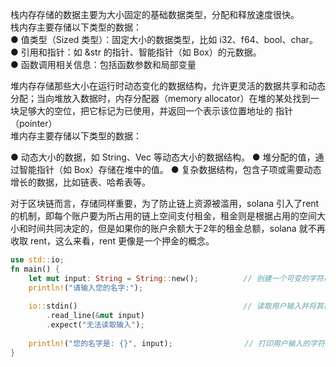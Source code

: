 栈内存存储的数据主要为大小固定的基础数据类型，分配和释放速度很快。  
栈内存主要存储以下类型的数据：  
● 值类型（Sized 类型）：固定大小的数据类型，比如 i32、f64、bool、char。  
● 引用和指针：如 &str 的指针、智能指针（如 Box）的元数据。  
● 函数调用相关信息：包括函数参数和局部变量  


堆内存存储那些大小在运行时动态变化的数据结构，允许更灵活的数据共享和动态分配；当向堆放入数据时，内存分配器（memory allocator）在堆的某处找到一块足够大的空位，把它标记为已使用，并返回一个表示该位置地址的 指针（pointer）  
堆内存主要存储以下类型的数据：  

● 动态大小的数据，如 String、Vec 等动态大小的数据结构。
● 堆分配的值，通过智能指针（如 Box<T>）存储在堆中的值。
● 复杂数据结构，包含子项或需要动态增长的数据，比如链表、哈希表等。

对于区块链而言，存储同样重要，为了防止链上资源被滥用，solana 引入了rent的机制，即每个账户要为所占用的链上空间支付租金，租金则是根据占用的空间大小和时间共同决定的，但是如果你的账户余额大于2年的租金总额，solana 就不再收取 rent，这么来看，rent 更像是一个押金的概念。  

```rust
use std::io;
fn main() {
    let mut input: String = String::new();          // 创建一个可变的字符串变量来存储用户输入
    println!("请输入您的名字:");
    
    io::stdin()                                     // 读取用户输入并将其存储在 input 变量中
        .read_line(&mut input)
        .expect("无法读取输入");
   
    println!("您的名字是: {}", input);                // 打印用户输入的字符串
}
```